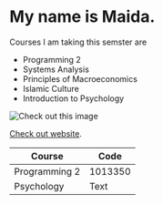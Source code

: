 # My name is Maida.

Courses I am taking this semster are
- Programming 2
- Systems Analysis
- Principles of Macroeconomics
- Islamic Culture
- Introduction to Psychology

![Check out this image](https://images.pexels.com/photos/60597/dahlia-red-blossom-bloom-60597.jpeg?auto=compress&cs=tinysrgb&w=1260&h=750&dpr=2)

[Check out website](https://www.usatoday.com/story/tech/2022/08/28/when-was-internet-created-who-invented-it/10268999002/).

| Course             | Code        |
| ------------------ | ----------- |
| Programming 2      | 1013350     |
| Psychology         | Text        |
